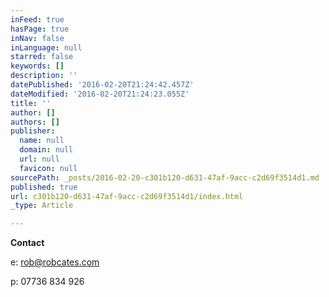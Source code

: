 ```yaml
---
inFeed: true
hasPage: true
inNav: false
inLanguage: null
starred: false
keywords: []
description: ''
datePublished: '2016-02-20T21:24:42.457Z'
dateModified: '2016-02-20T21:24:23.055Z'
title: ''
author: []
authors: []
publisher:
  name: null
  domain: null
  url: null
  favicon: null
sourcePath: _posts/2016-02-20-c301b120-d631-47af-9acc-c2d69f3514d1.md
published: true
url: c301b120-d631-47af-9acc-c2d69f3514d1/index.html
_type: Article

---
```

**Contact**

e: rob@robcates.com

p: 07736 834 926